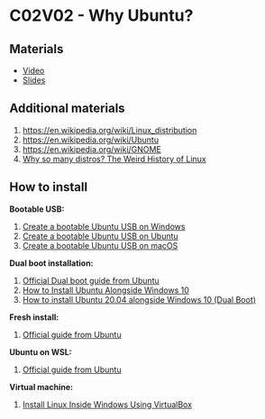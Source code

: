 # C02V02 - Why Ubuntu?

## Materials

* [Video](https://youtu.be/hl-IZ79d3U8)
* [Slides](https://docs.google.com/presentation/d/1Vyfz7eHe32DOd3dAdF0lvlb4sRXWcEU7vtPWkq72tBg/edit?usp=sharing)

## Additional materials

1. <https://en.wikipedia.org/wiki/Linux_distribution>
1. <https://en.wikipedia.org/wiki/Ubuntu>
1. <https://en.wikipedia.org/wiki/GNOME>
1. [Why so many distros? The Weird History of Linux](https://www.youtube.com/watch?v=ShcR4Zfc6Dw)

## How to install

**Bootable USB:**

1. [Create a bootable Ubuntu USB on Windows](https://ubuntu.com/tutorials/create-a-usb-stick-on-windows#1-overview)
1. [Create a bootable Ubuntu USB on Ubuntu](https://ubuntu.com/tutorials/create-a-usb-stick-on-ubuntu#1-overview)
1. [Create a bootable Ubuntu USB on macOS](https://ubuntu.com/tutorials/create-a-usb-stick-on-macos#1-overview)

**Dual boot installation:**

1. [Official Dual boot guide from Ubuntu](https://help.ubuntu.com/community/WindowsDualBoot)
1. [How to Install Ubuntu Alongside Windows 10](https://itsfoss.com/install-ubuntu-1404-dual-boot-mode-windows-8-81-uefi/)
1. [How to install Ubuntu 20.04 alongside Windows 10 (Dual Boot)](https://linuxconfig.org/how-to-install-ubuntu-20-04-alongside-windows-10-dual-boot) 


**Fresh install:**

1. [Official guide from Ubuntu](https://ubuntu.com/tutorials/install-ubuntu-desktop#1-overview)


**Ubuntu on WSL:**

1. [Official guide from Ubuntu](https://ubuntu.com/wsl)


**Virtual machine:**

1. [Install Linux Inside Windows Using VirtualBox](https://itsfoss.com/install-linux-in-virtualbox/)
